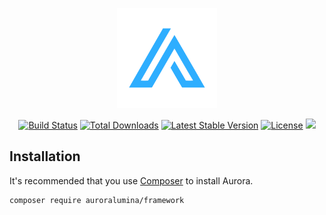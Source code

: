 <p align="center">
<img src="https://raw.githubusercontent.com/AuroraLumina/.github/main/images/aurora.svg" width="160">
</p>

<p align="center">
<a href="https://github.com/auroralumina/framework/actions"><img src="https://github.com/auroralumina/framework/actions/workflows/tests.yml/badge.svg" alt="Build Status"></a>
<a href="https://packagist.org/packages/auroralumina/framework"><img src="https://img.shields.io/packagist/dt/auroralumina/framework" alt="Total Downloads"></a>
<a href="https://packagist.org/packages/auroralumina/framework"><img src="https://img.shields.io/packagist/v/auroralumina/framework" alt="Latest Stable Version"></a>
<a href="https://packagist.org/packages/auroralumina/framework"><img src="https://img.shields.io/packagist/l/auroralumina/framework" alt="License"></a>
<a href="https://app.codacy.com/gh/AuroraLumina/framework/dashboard?utm_source=gh&utm_medium=referral&utm_content=&utm_campaign=Badge_grade"><img src="https://app.codacy.com/project/badge/Grade/60f838b7f2cc46f4a13356672817292b"/></a>
</p>

## Installation

It's recommended that you use [Composer](https://getcomposer.org/) to install Aurora.

```bash
composer require auroralumina/framework
```